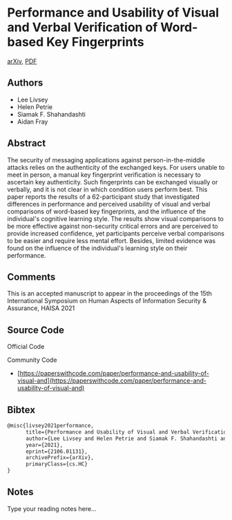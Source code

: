 
# Performance and Usability of Visual and Verbal Verification of Word-based Key Fingerprints

[arXiv](https://arxiv.org/abs/2106.01131), [PDF](https://arxiv.org/pdf/2106.01131.pdf)

## Authors

- Lee Livsey
- Helen Petrie
- Siamak F. Shahandashti
- Aidan Fray

## Abstract

The security of messaging applications against person-in-the-middle attacks relies on the authenticity of the exchanged keys. For users unable to meet in person, a manual key fingerprint verification is necessary to ascertain key authenticity. Such fingerprints can be exchanged visually or verbally, and it is not clear in which condition users perform best. This paper reports the results of a 62-participant study that investigated differences in performance and perceived usability of visual and verbal comparisons of word-based key fingerprints, and the influence of the individual's cognitive learning style. The results show visual comparisons to be more effective against non-security critical errors and are perceived to provide increased confidence, yet participants perceive verbal comparisons to be easier and require less mental effort. Besides, limited evidence was found on the influence of the individual's learning style on their performance.

## Comments

This is an accepted manuscript to appear in the proceedings of the 15th International Symposium on Human Aspects of Information Security & Assurance, HAISA 2021

## Source Code

Official Code



Community Code

- [https://paperswithcode.com/paper/performance-and-usability-of-visual-and](https://paperswithcode.com/paper/performance-and-usability-of-visual-and)

## Bibtex

```tex
@misc{livsey2021performance,
      title={Performance and Usability of Visual and Verbal Verification of Word-based Key Fingerprints}, 
      author={Lee Livsey and Helen Petrie and Siamak F. Shahandashti and Aidan Fray},
      year={2021},
      eprint={2106.01131},
      archivePrefix={arXiv},
      primaryClass={cs.HC}
}
```

## Notes

Type your reading notes here...

